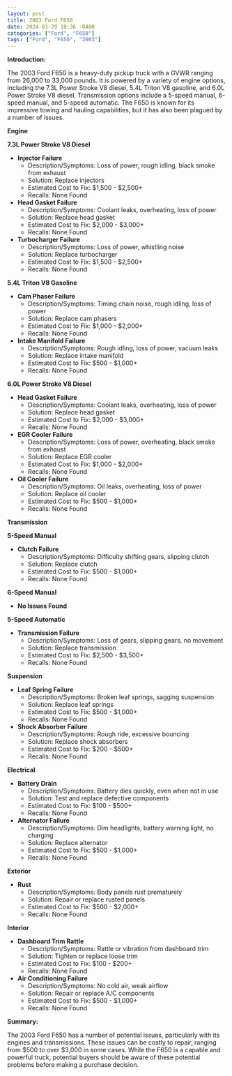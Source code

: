 ```yaml
---
layout: post
title: 2003 Ford F650
date: 2024-03-29 10:36 -0400
categories: ["Ford", "F650"]
tags: ["Ford", "F650", "2003"]
---
```

**Introduction:**

The 2003 Ford F650 is a heavy-duty pickup truck with a GVWR ranging from 26,000 to 33,000 pounds. It is powered by a variety of engine options, including the 7.3L Power Stroke V8 diesel, 5.4L Triton V8 gasoline, and 6.0L Power Stroke V8 diesel. Transmission options include a 5-speed manual, 6-speed manual, and 5-speed automatic. The F650 is known for its impressive towing and hauling capabilities, but it has also been plagued by a number of issues.

**Engine**

**7.3L Power Stroke V8 Diesel**

* **Injector Failure**
    * Description/Symptoms: Loss of power, rough idling, black smoke from exhaust
    * Solution: Replace injectors
    * Estimated Cost to Fix: $1,500 - $2,500+
    * Recalls: None Found
* **Head Gasket Failure**
    * Description/Symptoms: Coolant leaks, overheating, loss of power
    * Solution: Replace head gasket
    * Estimated Cost to Fix: $2,000 - $3,000+
    * Recalls: None Found
* **Turbocharger Failure**
    * Description/Symptoms: Loss of power, whistling noise
    * Solution: Replace turbocharger
    * Estimated Cost to Fix: $1,500 - $2,500+
    * Recalls: None Found

**5.4L Triton V8 Gasoline**

* **Cam Phaser Failure**
    * Description/Symptoms: Timing chain noise, rough idling, loss of power
    * Solution: Replace cam phasers
    * Estimated Cost to Fix: $1,000 - $2,000+
    * Recalls: None Found
* **Intake Manifold Failure**
    * Description/Symptoms: Rough idling, loss of power, vacuum leaks
    * Solution: Replace intake manifold
    * Estimated Cost to Fix: $500 - $1,000+
    * Recalls: None Found

**6.0L Power Stroke V8 Diesel**

* **Head Gasket Failure**
    * Description/Symptoms: Coolant leaks, overheating, loss of power
    * Solution: Replace head gasket
    * Estimated Cost to Fix: $2,000 - $3,000+
    * Recalls: None Found
* **EGR Cooler Failure**
    * Description/Symptoms: Loss of power, overheating, black smoke from exhaust
    * Solution: Replace EGR cooler
    * Estimated Cost to Fix: $1,000 - $2,000+
    * Recalls: None Found
* **Oil Cooler Failure**
    * Description/Symptoms: Oil leaks, overheating, loss of power
    * Solution: Replace oil cooler
    * Estimated Cost to Fix: $500 - $1,000+
    * Recalls: None Found

**Transmission**

**5-Speed Manual**

* **Clutch Failure**
    * Description/Symptoms: Difficulty shifting gears, slipping clutch
    * Solution: Replace clutch
    * Estimated Cost to Fix: $500 - $1,000+
    * Recalls: None Found

**6-Speed Manual**

* **No Issues Found**

**5-Speed Automatic**

* **Transmission Failure**
    * Description/Symptoms: Loss of gears, slipping gears, no movement
    * Solution: Replace transmission
    * Estimated Cost to Fix: $2,500 - $3,500+
    * Recalls: None Found

**Suspension**

* **Leaf Spring Failure**
    * Description/Symptoms: Broken leaf springs, sagging suspension
    * Solution: Replace leaf springs
    * Estimated Cost to Fix: $500 - $1,000+
    * Recalls: None Found
* **Shock Absorber Failure**
    * Description/Symptoms: Rough ride, excessive bouncing
    * Solution: Replace shock absorbers
    * Estimated Cost to Fix: $200 - $500+
    * Recalls: None Found

**Electrical**

* **Battery Drain**
    * Description/Symptoms: Battery dies quickly, even when not in use
    * Solution: Test and replace defective components
    * Estimated Cost to Fix: $100 - $500+
    * Recalls: None Found
* **Alternator Failure**
    * Description/Symptoms: Dim headlights, battery warning light, no charging
    * Solution: Replace alternator
    * Estimated Cost to Fix: $500 - $1,000+
    * Recalls: None Found

**Exterior**

* **Rust**
    * Description/Symptoms: Body panels rust prematurely
    * Solution: Repair or replace rusted panels
    * Estimated Cost to Fix: $500 - $2,000+
    * Recalls: None Found

**Interior**

* **Dashboard Trim Rattle**
    * Description/Symptoms: Rattle or vibration from dashboard trim
    * Solution: Tighten or replace loose trim
    * Estimated Cost to Fix: $100 - $200+
    * Recalls: None Found
* **Air Conditioning Failure**
    * Description/Symptoms: No cold air, weak airflow
    * Solution: Repair or replace A/C components
    * Estimated Cost to Fix: $500 - $1,000+
    * Recalls: None Found

**Summary:**

The 2003 Ford F650 has a number of potential issues, particularly with its engines and transmissions. These issues can be costly to repair, ranging from $500 to over $3,000 in some cases. While the F650 is a capable and powerful truck, potential buyers should be aware of these potential problems before making a purchase decision.
